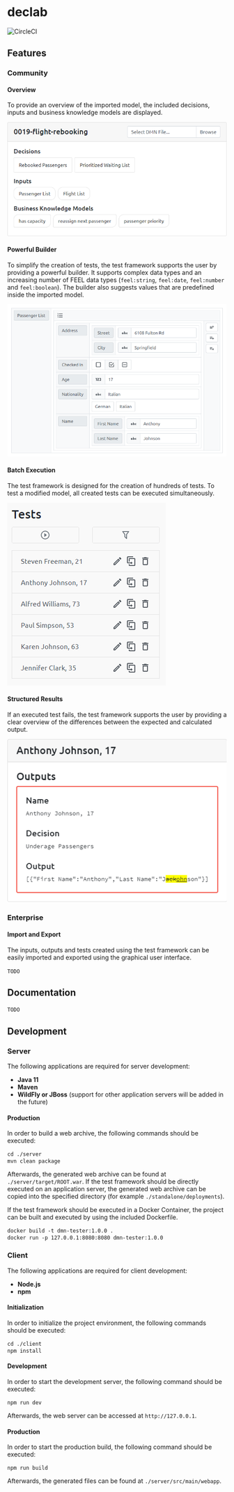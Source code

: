 # declab
![CircleCI](https://img.shields.io/circleci/build/github/materna-se/dmn-tester.svg?style=flat-square)

## Features
### Community
#### Overview
To provide an overview of the imported model, the included decisions, inputs and business knowledge models are displayed.

![](./docs/model-overview.png)

#### Powerful Builder
To simplify the creation of tests, the test framework supports the user by providing a powerful builder.
It supports complex data types and an increasing number of FEEL data types
(`feel:string`, `feel:date`, `feel:number` and `feel:boolean`).
The builder also suggests values that are predefined inside the imported model.

![](./docs/builder.png)

#### Batch Execution
The test framework is designed for the creation of hundreds of tests.
To test a modified model, all created tests can be executed simultaneously.

![](./docs/test-execution.gif)

#### Structured Results
If an executed test fails, the test framework supports the user by providing
a clear overview of the differences between the expected and calculated output.

![](./docs/test-output.png)

### Enterprise
#### Import and Export
The inputs, outputs and tests created using the test framework can be
easily imported and exported using the graphical user interface.

`TODO`

## Documentation
`TODO`

## Development
### Server
The following applications are required for server development:
- **Java 11**
- **Maven**
- **WildFly or JBoss** (support for other application servers will be added in the future)

#### Production
In order to build a web archive, the following commands should be executed:
```
cd ./server
mvn clean package
```
Afterwards, the generated web archive can be found at `./server/target/ROOT.war`.
If the test framework should be directly executed on an application server, the generated
web archive can be copied into the specified directory (for example `./standalone/deployments`).

If the test framework should be executed in a Docker Container,
the project can be built and executed by using the included Dockerfile.
```
docker build -t dmn-tester:1.0.0 .
docker run -p 127.0.0.1:8080:8080 dmn-tester:1.0.0 
```

### Client
The following applications are required for client development:
- **Node.js**
- **npm**

#### Initialization
In order to initialize the project environment, the following commands should be executed:
```
cd ./client
npm install
```
#### Development
In order to start the development server, the following command should be executed:
```
npm run dev
```
Afterwards, the web server can be accessed at `http://127.0.0.1`.

#### Production
In order to start the production build, the following command should be executed:
```
npm run build
```
Afterwards, the generated files can be found at `./server/src/main/webapp`.